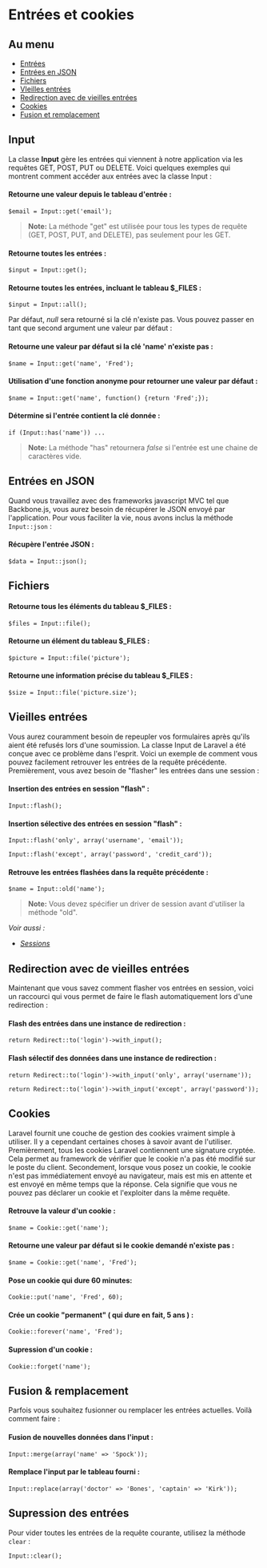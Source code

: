 # Entrées et cookies

## Au menu

- [Entrées](#input)
- [Entrées en JSON](#json)
- [Fichiers](#files)
- [VIeilles entrées](#old-input)
- [Redirection avec de vieilles entrées](#redirecting-with-old-input)
- [Cookies](#cookies)
- [Fusion et remplacement](#merge)

<a name="input"></a>
## Input

La classe **Input** gère les entrées qui viennent à notre application via les requêtes GET, POST, PUT ou DELETE. Voici quelques exemples qui montrent comment accéder aux entrées avec la classe Input :

#### Retourne une valeur depuis le tableau d'entrée :

    $email = Input::get('email');

> **Note:** La méthode "get" est utilisée pour tous les types de requête (GET, POST, PUT, and DELETE), pas seulement pour les GET.

#### Retourne toutes les entrées :

    $input = Input::get();

#### Retourne toutes les entrées, incluant le tableau $_FILES :

    $input = Input::all();

Par défaut, *null* sera retourné si la clé n'existe pas. Vous pouvez passer en tant que second argument une valeur par défaut :

#### Retourne une valeur par défaut si la clé 'name' n'existe pas :

    $name = Input::get('name', 'Fred');

#### Utilisation d'une fonction anonyme pour retourner une valeur par défaut :

    $name = Input::get('name', function() {return 'Fred';});

#### Détermine si l'entrée contient la clé donnée :

    if (Input::has('name')) ...

> **Note:** La méthode "has" retournera *false* si l'entrée est une chaine de caractères vide.

<a name="json"></a>
## Entrées en JSON

Quand vous travaillez avec des frameworks javascript MVC tel que Backbone.js, vous aurez besoin de récupérer le JSON envoyé par l'application. Pour vous faciliter la vie, nous avons inclus la méthode `Input::json` :

#### Récupère l'entrée JSON :

    $data = Input::json();

<a name="files"></a>
## Fichiers

#### Retourne tous les éléments du tableau $_FILES :

    $files = Input::file();

#### Retourne un élément du tableau $_FILES :

    $picture = Input::file('picture');

#### Retourne une information précise du tableau $_FILES :

    $size = Input::file('picture.size');

<a name="old-input"></a>
## Vieilles entrées

Vous aurez couramment besoin de repeupler vos formulaires après qu'ils aient été refusés lors d'une soumission. La classe Input de Laravel a été conçue avec ce problème dans l'esprit. Voici un exemple de comment vous pouvez facilement retrouver les entrées de la requête précédente. Premièrement, vous avez besoin de "flasher" les entrées dans une session :

#### Insertion des entrées en session "flash" :

    Input::flash();

#### Insertion sélective des entrées en session "flash" :

    Input::flash('only', array('username', 'email'));

    Input::flash('except', array('password', 'credit_card'));

#### Retrouve les entrées flashées dans la requête précédente :

    $name = Input::old('name');

> **Note:** Vous devez spécifier un driver de session avant d'utiliser la méthode "old".

*Voir aussi :*

- *[Sessions](/3/session/config)*

<a name="redirecting-with-old-input"></a>
## Redirection avec de vieilles entrées

Maintenant que vous savez comment flasher vos entrées en session, voici un raccourci qui vous permet de faire le flash automatiquement lors d'une redirection :

#### Flash des entrées dans une instance de redirection :

    return Redirect::to('login')->with_input();

#### Flash sélectif des données dans une instance de redirection :

    return Redirect::to('login')->with_input('only', array('username'));

    return Redirect::to('login')->with_input('except', array('password'));

<a name="cookies"></a>
## Cookies

Laravel fournit une couche de gestion des cookies vraiment simple à utiliser. Il y a cependant certaines choses à savoir avant de l'utiliser. Premièrement, tous les cookies Laravel contiennent une signature cryptée. Cela permet au framework de vérifier que le cookie n'a pas été modifié sur le poste du client. Secondement, lorsque vous posez un cookie, le cookie n'est pas immédiatement envoyé au navigateur, mais est mis en attente et est envoyé en même temps que la réponse. Cela signifie que vous ne pouvez pas déclarer un cookie et l'exploiter dans la même requête.

#### Retrouve la valeur d'un cookie :

    $name = Cookie::get('name');

#### Retourne une valeur par défaut si le cookie demandé n'existe pas :

    $name = Cookie::get('name', 'Fred');

#### Pose un cookie qui dure 60 minutes:

    Cookie::put('name', 'Fred', 60);

#### Crée un cookie "permanent" ( qui dure en fait, 5 ans ) :

    Cookie::forever('name', 'Fred');

#### Supression d'un cookie :

    Cookie::forget('name');

<a name="merge"></a>
## Fusion & remplacement

Parfois vous souhaitez fusionner ou remplacer les entrées actuelles. Voilà comment faire :

#### Fusion de nouvelles données dans l'input :

    Input::merge(array('name' => 'Spock'));

#### Remplace l'input par le tableau fourni :

    Input::replace(array('doctor' => 'Bones', 'captain' => 'Kirk'));

## Supression des entrées

Pour vider toutes les entrées de la requête courante, utilisez la méthode `clear` :

    Input::clear();
